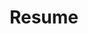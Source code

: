 ---
title: Resume
description: What I've been doing with my life
type: page
template: resume
useJSON: true
---